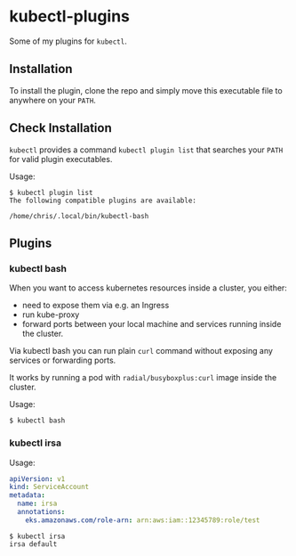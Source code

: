 # kubectl-plugins

Some of my plugins for `kubectl`.

## Installation 

To install the plugin, clone the repo and simply move this executable file to anywhere on your `PATH`.

## Check Installation

`kubectl` provides a command `kubectl plugin list` that searches your `PATH` for valid plugin executables. 

Usage:
```shell script
$ kubectl plugin list
The following compatible plugins are available:

/home/chris/.local/bin/kubectl-bash
```

## Plugins

### kubectl bash

When you want to access kubernetes resources inside a cluster, you either:

- need to expose them via e.g. an Ingress
- run kube-proxy
- forward ports between your local machine and services running inside the cluster.

Via kubectl bash you can run plain `curl` command without exposing any services or forwarding ports.

It works by running a pod with `radial/busyboxplus:curl` image inside the cluster.

Usage: 
```shell script
$ kubectl bash
```

### kubectl irsa

Usage:

```yaml
apiVersion: v1
kind: ServiceAccount
metadata:
  name: irsa
  annotations:
    eks.amazonaws.com/role-arn: arn:aws:iam::12345789:role/test
```

```shell script
$ kubectl irsa                       
irsa default
```